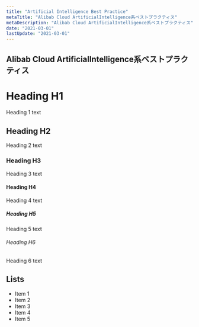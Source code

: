 ```yaml
---
title: "Artificial Intelligence Best Practice"
metaTitle: "Alibab Cloud ArtificialIntelligence系ベストプラクティス"
metaDescription: "Alibab Cloud ArtificialIntelligence系ベストプラクティス"
date: "2021-03-01"
lastUpdate: "2021-03-01"
---
```



## Alibab Cloud ArtificialIntelligence系ベストプラクティス


# Heading H1
Heading 1 text

## Heading H2
Heading 2 text

### Heading H3
Heading 3 text

#### Heading H4
Heading 4 text

##### Heading H5
Heading 5 text

###### Heading H6
Heading 6 text

## Lists
- Item 1
- Item 2
- Item 3
- Item 4
- Item 5

